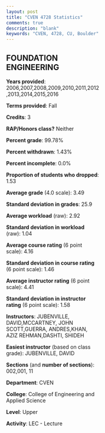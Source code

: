 ```yaml
---
layout: post
title: "CVEN 4728 Statistics"
comments: true
description: "blank"
keywords: "CVEN, 4728, CU, Boulder"
--- 
```

<head>
<script src="https://ajax.googleapis.com/ajax/libs/jquery/2.1.3/jquery.min.js"></script>
<script src="https://dl.dropboxusercontent.com/s/pc42nxpaw1ea4o9/highcharts.js?dl=0"></script>
<!-- <script src="../assets/js/highcharts.js"></script> -->
<style type="text/css">@font-face {
	font-family: "Bebas Neue";
	src: url(https://www.filehosting.org/file/details/544349/BebasNeue%20Regular.otf) format("opentype");
	}
	h1.Bebas { 
		font-family: "Bebas Neue", Verdana, Tahoma;
	}
</style>
</head>
<body>
	<div id="container" style="float: right; width: 45%; height: 88%; margin-left: 2.5%; margin-right: 2.5%;"></div>
	<script language="JavaScript">
		$(document).ready(function() {
		var chart = {type: 'column'};
		var title = {text: 'Grade Distribution'};
		var xAxis = {categories: ['A','B','C','D','F'],crosshair: true};
		var yAxis = {min: 0,title: {text: 'Percentage'}};
		var tooltip = {headerFormat: '<center><b><span style="font-size:20px">{point.key}</span></b></center>',
		               pointFormat: '<td style="padding:0"><b>{point.y:.1f}%</b></td>',
		               footerFormat: '</table>',shared: true,useHTML: true};
		var plotOptions = {column: {pointPadding: 0.0,borderWidth: 0}};  
		var credits = {enabled: false};var series= [{name: 'Percent',data: [64.06,28.91,6.25,0.0,0.78,]}];
		var json = {};
		json.chart = chart;
		json.title = title;
		json.tooltip = tooltip;
		json.xAxis = xAxis;
		json.yAxis = yAxis;  
		json.series = series;
		json.plotOptions = plotOptions;  
		json.credits = credits;
		$('#container').highcharts(json);
	});
	</script>
</body>
			   
## FOUNDATION ENGINEERING

**Years provided**: 2006,2007,2008,2009,2010,2011,2012,2013,2014,2015,2016

**Terms provided**: Fall

**Credits**: 3

**RAP/Honors class?** Neither

**Percent grade**: 99.78%

**Percent withdrawn**: 1.43%

**Percent incomplete**: 0.0%

**Proportion of students who dropped**: 1.53

**Average grade** (4.0 scale): 3.49

**Standard deviation in grades**: 25.9

**Average workload** (raw): 2.92

**Standard deviation in workload** (raw): 1.04

**Average course rating** (6 point scale): 4.16

**Standard deviation in course rating** (6 point scale): 1.46

**Average instructor rating** (6 point scale): 4.41

**Standard deviation in instructor rating** (6 point scale): 1.58

**Instructors**: JUBENVILLE, DAVID,MCCARTNEY, JOHN SCOTT,GUERRA, ANDRES,KHAN, AZIZ REHMAN,DASHTI, SHIDEH

**Easiest instructor** (based on class grade): JUBENVILLE, DAVID

**Sections** (and **number of sections**): 002,001, 11

**Department**: CVEN

**College**: College of Engineering and Applied Science

**Level**: Upper

**Activity**: LEC - Lecture